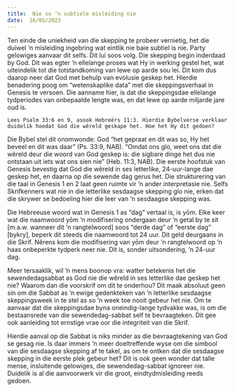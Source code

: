 ```yaml
---
title:  Nie so ’n subtiele misleiding nie
date:  16/05/2023
---
```


Ten einde die uniekheid van die skepping te probeer vernietig, het die duiwel ’n misleiding ingebring wat eintlik nie baie subtiel is nie. Party gelowiges aanvaar dit selfs. Dit lui soos volg. Die skepping begin inderdaad by God. Dit was egter ’n ellelange proses wat Hy in werking gestel het, wat uiteindelik tot die totstandkoming van lewe op aarde sou lei. Dit kom dus daarop neer dat God met behulp van evolusie geskep het. Hierdie benadering poog om “wetenskaplike data” met die skeppingsverhaal in Genesis te versoen. Die aanname hier, is dat die skeppingsdae ellelange tydperiodes van onbepaalde lengte was, en dat lewe op aarde miljarde jare oud is.

`Lees Psalm 33:6 en 9, asook Hebreërs 11:3. Hierdie Bybelverse verklaar duidelik hoedat God die wêreld geskape het. Hoe het Hy dit gedoen?`

Die Bybel stel dit onomwonde: God “het gepraat en dit was so, Hy het beveel en dit was daar” (Ps. 33:9, NAB). “Omdat ons glo, weet ons dat die wêreld deur die woord van God geskep is: die sigbare dinge het dus nie ontstaan uit iets wat ons sien nie” (Heb. 11:3, NAB). Die eerste hoofstuk van Genesis bevestig dat God die wêreld in ses letterlike, 24-uur-lange dae geskep het, en daarna op die sewende dag gerus het. Die strukturering van die taal in Genesis 1 en 2 laat geen ruimte vir ’n ander interpretasie nie. Selfs Skrifkenners wat nie in die letterlike sesdaagse skepping glo nie, erken dat die skrywer se bedoeling hier die leer van ’n sesdaagse skepping was.

Die Hebreeuse woord wat in Genesis 1 as “dag” vertaal is, is yōm. Elke keer wat die naamwoord yōm ’n modifisering ondergaan deur ’n getal by te sit [m.a.w. wanneer dit ’n rangtelwoord] soos “derde dag” of “eerste dag” [bykry], beperk dit steeds die naamwoord tot 24 uur. Dit geld deurgaans in die Skrif. Nêrens kom die modifisering van yōm deur ’n rangtelwoord op ’n haas onbeperkte tydperk neer nie. Dit is, sonder uitsondering, ’n 24-uur dag.

Meer tersaaklik, wil ’n mens boonop vra: watter betekenis het die sewendedagsabbat as God nie die wêreld in ses letterlike dae geskep het nie? Waarom dan die voorskrif om dit te onderhou? Dit maak absoluut geen sin om die Sabbat as ’n ewige gedenkteken van ’n letterlike sesdaagse skeppingsweek in te stel as so ’n week toe nooit gebeur het nie. Om te aanvaar dat die skeppingsdae byna oneindig-lange tydvakke was, is om die bestaansrede van die sewendedag-sabbat self te bevraagteken. Dit gee ook aanleiding tot ernstige vrae oor die integriteit van die Skrif.

Hierdie aanval op die Sabbat is niks minder as die bevraagtekening van God se gesag nie. Is daar immers ’n meer doeltreffende wyse om die simbool van die sesdaagse skepping af te takel, as om te ontken dat die sesdaagse skepping in die eerste plek gebeur het? Dit is ook geen wonder dat talle mense, insluitende gelowiges, die sewendedag-sabbat ignoreer nie. Duidelik is al die aanvoorwerk vir die groot, eindtydmisleiding reeds gedoen.